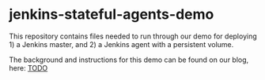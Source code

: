# jenkins-stateful-agents-demo

This repository contains files needed to run through our demo for deploying 1) a Jenkins master, and 2) a Jenkins agent with a persistent volume.

The background and instructions for this demo can be found on our blog, here: [TODO](#)
